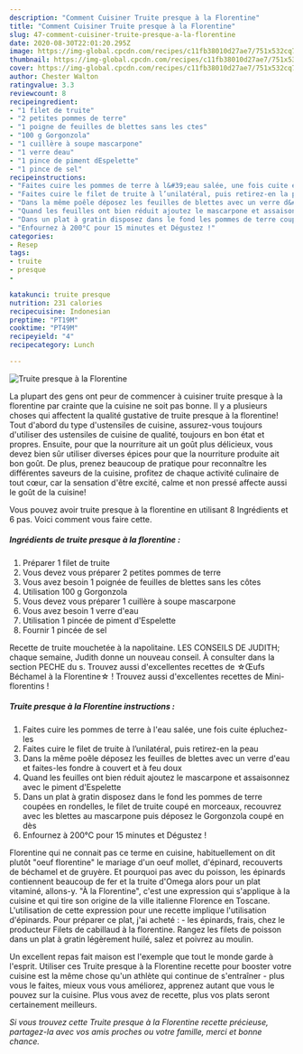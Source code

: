 ```yaml
---
description: "Comment Cuisiner Truite presque à la Florentine"
title: "Comment Cuisiner Truite presque à la Florentine"
slug: 47-comment-cuisiner-truite-presque-a-la-florentine
date: 2020-08-30T22:01:20.295Z
image: https://img-global.cpcdn.com/recipes/c11fb38010d27ae7/751x532cq70/truite-presque-a-la-florentine-photo-principale-de-la-recette.jpg
thumbnail: https://img-global.cpcdn.com/recipes/c11fb38010d27ae7/751x532cq70/truite-presque-a-la-florentine-photo-principale-de-la-recette.jpg
cover: https://img-global.cpcdn.com/recipes/c11fb38010d27ae7/751x532cq70/truite-presque-a-la-florentine-photo-principale-de-la-recette.jpg
author: Chester Walton
ratingvalue: 3.3
reviewcount: 8
recipeingredient:
- "1 filet de truite"
- "2 petites pommes de terre"
- "1 poigne de feuilles de blettes sans les ctes"
- "100 g Gorgonzola"
- "1 cuillère à soupe mascarpone"
- "1 verre deau"
- "1 pince de piment dEspelette"
- "1 pince de sel"
recipeinstructions:
- "Faites cuire les pommes de terre à l&#39;eau salée, une fois cuite épluchez-les"
- "Faites cuire le filet de truite à l’unilatéral, puis retirez-en la peau"
- "Dans la même poêle déposez les feuilles de blettes avec un verre d&#39;eau et faites-les fondre à couvert et à feu doux"
- "Quand les feuilles ont bien réduit ajoutez le mascarpone et assaisonnez avec le piment d&#39;Espelette"
- "Dans un plat à gratin disposez dans le fond les pommes de terre coupées en rondelles, le filet de truite coupé en morceaux, recouvrez avec les blettes au mascarpone puis déposez le Gorgonzola coupé en dès"
- "Enfournez à 200°C pour 15 minutes et Dégustez !"
categories:
- Resep
tags:
- truite
- presque
- 

katakunci: truite presque  
nutrition: 231 calories
recipecuisine: Indonesian
preptime: "PT19M"
cooktime: "PT49M"
recipeyield: "4"
recipecategory: Lunch

---
```



![Truite presque à la Florentine](https://img-global.cpcdn.com/recipes/c11fb38010d27ae7/751x532cq70/truite-presque-a-la-florentine-photo-principale-de-la-recette.jpg)

La plupart des gens ont peur de commencer à cuisiner truite presque à la florentine par crainte que la cuisine ne soit pas bonne. Il y a plusieurs choses qui affectent la qualité gustative de truite presque à la florentine! Tout d'abord du type d'ustensiles de cuisine, assurez-vous toujours d'utiliser des ustensiles de cuisine de qualité, toujours en bon état et propres. Ensuite, pour que la nourriture ait un goût plus délicieux, vous devez bien sûr utiliser diverses épices pour que la nourriture produite ait bon goût. De plus, prenez beaucoup de pratique pour reconnaître les différentes saveurs de la cuisine, profitez de chaque activité culinaire de tout cœur, car la sensation d'être excité, calme et non pressé affecte aussi le goût de la cuisine!

<!--inarticleads1-->

Vous pouvez avoir truite presque à la florentine en utilisant 8 Ingrédients et 6 pas. Voici comment vous faire cette.

##### Ingrédients de truite presque à la florentine :

1. Préparer 1 filet de truite
1. Vous devez vous préparer 2 petites pommes de terre
1. Vous avez besoin 1 poignée de feuilles de blettes sans les côtes
1. Utilisation 100 g Gorgonzola
1. Vous devez vous préparer 1 cuillère à soupe mascarpone
1. Vous avez besoin 1 verre d&#39;eau
1. Utilisation 1 pincée de piment d&#39;Espelette
1. Fournir 1 pincée de sel


Recette de truite mouchetée à la napolitaine. LES CONSEILS DE JUDITH; chaque semaine, Judith donne un nouveau conseil. À consulter dans la section PECHE du s. Trouvez aussi d&#39;excellentes recettes de ☆Œufs Béchamel à la Florentine☆ ! Trouvez aussi d&#39;excellentes recettes de Mini-florentins ! 

<!--inarticleads2-->

##### Truite presque à la Florentine instructions :

1. Faites cuire les pommes de terre à l&#39;eau salée, une fois cuite épluchez-les
1. Faites cuire le filet de truite à l’unilatéral, puis retirez-en la peau
1. Dans la même poêle déposez les feuilles de blettes avec un verre d&#39;eau et faites-les fondre à couvert et à feu doux
1. Quand les feuilles ont bien réduit ajoutez le mascarpone et assaisonnez avec le piment d&#39;Espelette
1. Dans un plat à gratin disposez dans le fond les pommes de terre coupées en rondelles, le filet de truite coupé en morceaux, recouvrez avec les blettes au mascarpone puis déposez le Gorgonzola coupé en dès
1. Enfournez à 200°C pour 15 minutes et Dégustez !


Florentine qui ne connait pas ce terme en cuisine, habituellement on dit plutôt &#34;oeuf florentine&#34; le mariage d&#39;un oeuf mollet, d&#39;épinard, recouverts de béchamel et de gruyère. Et pourquoi pas avec du poisson, les épinards contiennent beaucoup de fer et la truite d&#39;Omega alors pour un plat vitaminé, allons-y. &#34;À la Florentine&#34;, c&#39;est une expression qui s&#39;applique à la cuisine et qui tire son origine de la ville italienne Florence en Toscane. L&#39;utilisation de cette expression pour une recette implique l&#39;utilisation d&#39;épinards. Pour préparer ce plat, j&#39;ai acheté : - les épinards, frais, chez le producteur Filets de cabillaud à la florentine. Rangez les filets de poisson dans un plat à gratin légèrement huilé, salez et poivrez au moulin. 

<!--inarticleads1-->

<p>
Un excellent repas fait maison est l'exemple que tout le monde garde à l'esprit. Utiliser ces Truite presque à la Florentine recette pour booster votre cuisine est la même chose qu'un athlète qui continue de s'entraîner - plus vous le faites, mieux vous vous améliorez, apprenez autant que vous le pouvez sur la cuisine. Plus vous avez de recette, plus vos plats seront certainement meilleurs.
</p>

<p>
<i>Si vous trouvez cette Truite presque à la Florentine recette précieuse, partagez-la avec vos amis proches ou votre famille, merci et bonne chance.</i>
</p>
